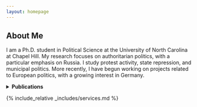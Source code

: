 ```yaml
---
layout: homepage
---
```


## About Me

I am a Ph.D. student in Political Science at the University of North Carolina at Chapel Hill. My research focuses on authoritarian politics, with a particular emphasis on Russia. I study protest activity, state repression, and municipal politics. More recently, I have begun working on projects related to European politics, with a growing interest in Germany.


<details>
  <summary><strong>Publications</strong></summary>

  {% include_relative publications.html %}

</details>

{% include_relative _includes/services.md %}

